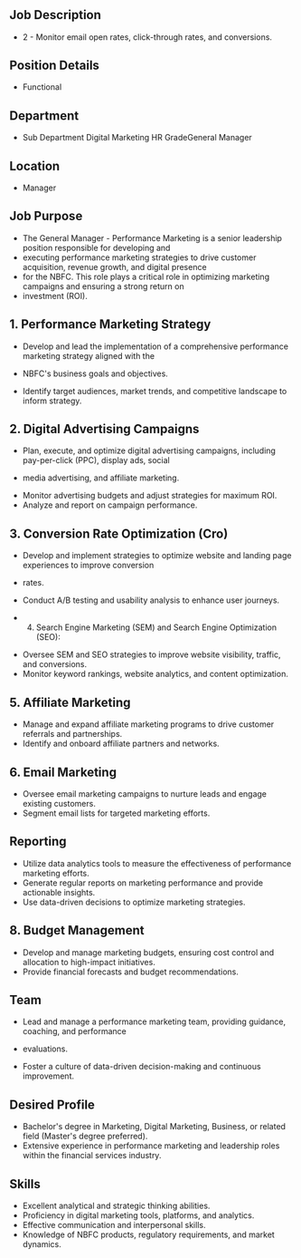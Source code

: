 # 

## Job Description

* 2   - Monitor email open rates, click-through rates, and conversions.

## Position Details

* Functional

## Department

* Sub Department Digital Marketing HR GradeGeneral Manager

## Location

* Manager

## Job Purpose

* The General Manager - Performance Marketing is a senior leadership position responsible for developing and
* executing performance marketing strategies to drive customer acquisition, revenue growth, and digital presence
* for the NBFC. This role plays a critical role in optimizing marketing campaigns and ensuring a strong return on
* investment (ROI).

## 1. Performance Marketing Strategy

- Develop and lead the implementation of a comprehensive performance marketing strategy aligned with the
* NBFC's business goals and objectives.
- Identify target audiences, market trends, and competitive landscape to inform strategy.

## 2. Digital Advertising Campaigns

- Plan, execute, and optimize digital advertising campaigns, including pay-per-click (PPC), display ads, social
* media advertising, and affiliate marketing.
- Monitor advertising budgets and adjust strategies for maximum ROI.
- Analyze and report on campaign performance.

## 3. Conversion Rate Optimization (Cro)

- Develop and implement strategies to optimize website and landing page experiences to improve conversion
* rates.
- Conduct A/B testing and usability analysis to enhance user journeys.
* 4. Search Engine Marketing (SEM) and Search Engine Optimization (SEO):
- Oversee SEM and SEO strategies to improve website visibility, traffic, and conversions.
- Monitor keyword rankings, website analytics, and content optimization.

## 5. Affiliate Marketing

- Manage and expand affiliate marketing programs to drive customer referrals and partnerships.
- Identify and onboard affiliate partners and networks.

## 6. Email Marketing

- Oversee email marketing campaigns to nurture leads and engage existing customers.
- Segment email lists for targeted marketing efforts.

## Reporting

- Utilize data analytics tools to measure the effectiveness of performance marketing efforts.
- Generate regular reports on marketing performance and provide actionable insights.
- Use data-driven decisions to optimize marketing strategies.

## 8. Budget Management

- Develop and manage marketing budgets, ensuring cost control and allocation to high-impact initiatives.
- Provide financial forecasts and budget recommendations.

## Team

- Lead and manage a performance marketing team, providing guidance, coaching, and performance
* evaluations.
- Foster a culture of data-driven decision-making and continuous improvement.

## Desired Profile

- Bachelor's degree in Marketing, Digital Marketing, Business, or related field (Master's degree preferred).
- Extensive experience in performance marketing and leadership roles within the financial services industry.

## Skills

- Excellent analytical and strategic thinking abilities.
- Proficiency in digital marketing tools, platforms, and analytics.
- Effective communication and interpersonal skills.
- Knowledge of NBFC products, regulatory requirements, and market dynamics.
